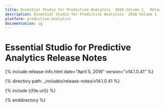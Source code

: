 ```yaml
---
title: Essential Studio for Predictive Analytics  2016 Volume 1   Release Notes  
description: Essential Studio for Predictive Analytics  2016 Volume 1   Release Notes  
platform: predictive-analytics
documentation: ug
---
```


# Essential Studio for Predictive Analytics  Release Notes  

{% include release-info.html date="April 5, 2016"  version="v14.1.0.41" %} 


{% directory path: _includes/release-notes/v14.1.0.41 %}

{% include {{file.url}} %}

{% enddirectory %}